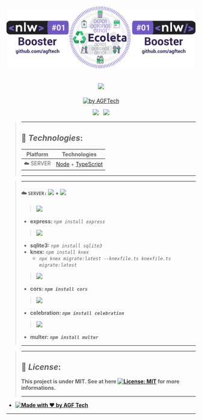 <h1 align="center">
<img alt="Ecoleta" title="Ecoleta" src="https://github.com/agftech/nlw-booster-ecoleta/blob/master/.github/custom-nlw-ecoleta.svg" width="610px" />
</h1>
<h2 align="center">
<img src="https://img.shields.io/badge/Project developed during the -NLW BOOSTER TRAIL 1.0 by 🚀 Rocketseat-blueviolet?style=for-the-badge"/>
</h2>

<p align="Center">
<a href="https://github.com/agftech" target="_blank">
<img alt="by AGFTech" src="https://img.shields.io/badge/made%20by-AGFTech-informational">
</a>
</p>

<p align="center">
  <a href="#rocket-technologies"><img src="https://img.shields.io/badge/Technologies-blue?style=for-the-badge"/></a>&nbsp;&nbsp;
  <a href="#memo-license"><img src="https://img.shields.io/badge/License-blue?style=for-the-badge"/></a>
</p>

> ---
>
> ## :rocket: _**Technologies**_:
>
> | Platform  | Technologies                                                                                         |
> | --------- | ---------------------------------------------------------------------------------------------------- |
> | ☁️ SERVER | <a href="https://nodejs.org/en/">Node</a> + <a href="https://www.typescriptlang.org/">TypeScript</a> |
>
> ---

> ---
>
> #### ☁️ `SERVER:` [<img src="https://img.shields.io/badge/node-339933?logo=node-dot-js"/>](https://nodejs.org/en/) + [<img src="https://img.shields.io/badge/typescript-007ACC?logo=typescript"/>](https://www.typescriptlang.org/)
>
> > <img src="https://img.shields.io/badge/routing-HTTP servers:-blue"/>
>
> - **express:** _`npm install express`_
>
> > <img src="https://img.shields.io/badge/create-database and tables:-blueviolet"/>
>
> - **sqlite3:** _`npm install sqlite3`_
> - **knex:** _`npm install knex`_
>   - _`npx knex migrate:latest --knexfile.ts knexfile.ts migrate:latest`_
>
> > <strong><img src="https://img.shields.io/badge/security-module:-important"/>
>
> - **cors:** _`npm install cors`_
>
> > <strong><img src="https://img.shields.io/badge/validation-library:-green"/>
>
> - **celebration:** _`npm install celebration`_
>
> > <strong><img src="https://img.shields.io/badge/multipart-formData:-red"/>
>
> - **multer:** _`npm install multer`_
>
> ---

> ---
>
> ## :memo: _**License**_:
>
> This project is under MIT. See at here [![License: MIT](https://img.shields.io/badge/License-MIT-blue.svg)](https://opensource.org/licenses/MIT) for more informations.
>
> ---

- <a href="https://github.com/agftech" target="_blank">
    <img alt="Made with ♥ by AGF Tech" src="https://img.shields.io/badge/Made with ♥ by -AGFTech-informational">
  </a>

---
